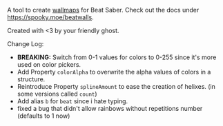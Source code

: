A tool to create [wallmaps](https://www.youtube.com/watch?v=t4bk8ym3fIQ) for Beat Saber.
Check out the docs under https://spooky.moe/beatwalls.

Created with <3 by your friendly ghost.

Change Log:
- **BREAKING:** Switch from 0-1 values for colors to 0-255 since it's more used on color pickers.
- Add Property `colorAlpha` to overwrite the alpha values of colors in a structure.
- Reintroduce Property `splineAmount` to ease the creation of helixes. (in some versions called `count`)
- Add alias `b` for `beat` since i hate typing.
- fixed a bug that didn't allow rainbows without repetitions number (defaults to 1 now)
